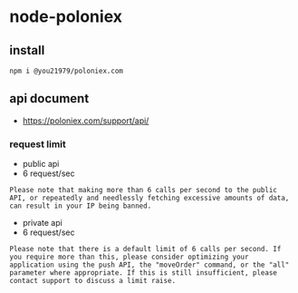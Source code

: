 # node-poloniex

## install

```
npm i @you21979/poloniex.com
```

## api document

* https://poloniex.com/support/api/

### request limit

* public api
* 6 request/sec

```
Please note that making more than 6 calls per second to the public API, or repeatedly and needlessly fetching excessive amounts of data, can result in your IP being banned.
```

* private api
* 6 request/sec

```
Please note that there is a default limit of 6 calls per second. If you require more than this, please consider optimizing your application using the push API, the "moveOrder" command, or the "all" parameter where appropriate. If this is still insufficient, please contact support to discuss a limit raise.
```

